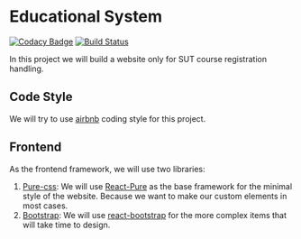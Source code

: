 # Educational System
[![Codacy Badge](https://api.codacy.com/project/badge/Grade/ecd52e685dfb45a69cc418dedac39c0f)](https://www.codacy.com?utm_source=github.com&amp;utm_medium=referral&amp;utm_content=parsaalian/sadedu&amp;utm_campaign=Badge_Grade)
[![Build Status](https://travis-ci.com/parsaalian/sadedu.svg?token=AxN9J82D7FxbKBdPhkNU&branch=master)](https://travis-ci.com/parsaalian/sadedu)

In this project we will build a website only for SUT course registration handling.

## Code Style
We will try to use [airbnb](https://github.com/airbnb/javascript) coding style for this project.

## Frontend
As the frontend framework, we will use two libraries:
1. [Pure-css](https://purecss.io): We will use [React-Pure](http://hailocab.github.io/react-pure/) as the base framework for the minimal style of the website. Because we want to make our custom elements in most cases.
2. [Bootstrap](https://getbootstrap.com): We will use [react-bootstrap](https://react-bootstrap.github.io/components/navbar/) for the more complex items that will take time to design.
